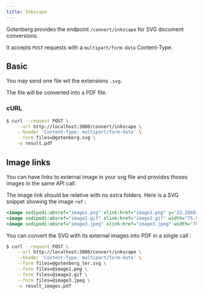 ```yaml
---
title: Inkscape
---
```


Gotenberg provides the endpoint `/convert/inkscape` for SVG document conversions.

It accepts `POST` requests with a `multipart/form-data` Content-Type.

## Basic

You may send one file wit the extensions `.svg`.

The file will be converted into a PDF file.

### cURL

```bash
$ curl --request POST \
    --url http://localhost:3000/convert/inkscape \
    --header 'Content-Type: multipart/form-data' \
    --form files=@gotenberg.svg \
    -o result.pdf
```

## Image links

You can have links to external image in your svg file and
provides thoses images in the same API call.

The image link should be relative with no extra folders.
Here is a SVG snippet showing the image `ref` :

```xml
<image sodipodi:absref="image1.png" xlink:href="image1.png" y="22.266037" x="34.830791" id="image177" preserveAspectRatio="none" height="154.86531" width="151.07822" />
<image sodipodi:absref="image2.gif" xlink:href="image2.gif" width="75.935417" height="84.666664" preserveAspectRatio="none" id="image255" x="9.2691526" y="195.45641" />
<image sodipodi:absref="image3.jpeg" xlink:href="image3.jpeg" width="70.527336" height="69.172668" preserveAspectRatio="none" id="image325" x="130.69456" y="208.5488" />
```

You can convert the SVG with its external images into PDF in a single call :

```bash
$ curl --request POST \
    --url http://localhost:3000/convert/inkscape \
    --header 'Content-Type: multipart/form-data' \
    --form files=@gotenberg_ter.svg \
    --form files=@image1.png \
    --form files=@image2.gif \
    --form files=@image3.jpeg \
    -o result_images.pdf
```
